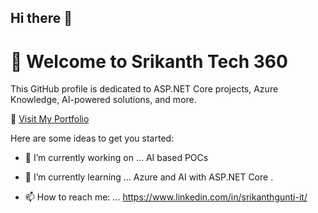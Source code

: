 ## Hi there 👋
# 👋 Welcome to Srikanth Tech 360

This GitHub profile is dedicated to ASP.NET Core projects, Azure Knowledge, AI-powered solutions, and more.

🔗 [Visit My Portfolio](https://github.com/srikanth-tech360/aspnetcore-pdf-features-header-watermark-logo)

Here are some ideas to get you started:

- 🔭 I’m currently working on ... AI based POCs
- 🌱 I’m currently learning ... Azure and AI with ASP.NET Core
.

- 📫 How to reach me: ... https://www.linkedin.com/in/srikanthgunti-it/


